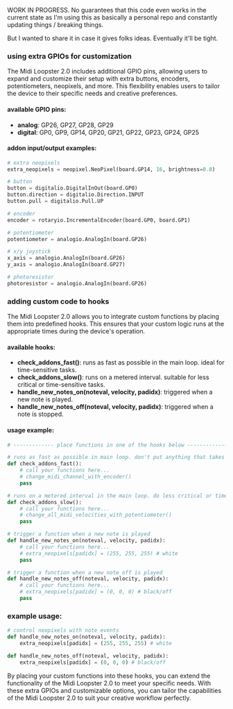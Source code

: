 WORK IN PROGRESS. No guarantees that this code even works in the current state as I'm using this as basically a personal repo and constantly updating things / breaking things.

But I wanted to share it in case it gives folks ideas. Eventually it'll be tight. 


### using extra GPIOs for customization

The Midi Loopster 2.0 includes additional GPIO pins, allowing users to expand and customize their setup with extra buttons, encoders, potentiometers, neopixels, and more. This flexibility enables users to tailor the device to their specific needs and creative preferences.

#### available GPIO pins:
- **analog**: GP26, GP27, GP28, GP29
- **digital**: GP0, GP9, GP14, GP20, GP21, GP22, GP23, GP24, GP25

#### addon input/output examples:
```python
# extra neopixels
extra_neopixels = neopixel.NeoPixel(board.GP14, 16, brightness=0.8)

# button
button = digitalio.DigitalInOut(board.GP0)
button.direction = digitalio.Direction.INPUT
button.pull = digitalio.Pull.UP

# encoder
encoder = rotaryio.IncrementalEncoder(board.GP0, board.GP1)

# potentiometer
potentiometer = analogio.AnalogIn(board.GP26)

# x/y joystick
x_axis = analogio.AnalogIn(board.GP26)
y_axis = analogio.AnalogIn(board.GP27)

# photoresistor
photoresistor = analogio.AnalogIn(board.GP26)
```

### adding custom code to hooks

The Midi Loopster 2.0 allows you to integrate custom functions by placing them into predefined hooks. This ensures that your custom logic runs at the appropriate times during the device's operation.

#### available hooks:
- **check_addons_fast()**: runs as fast as possible in the main loop. ideal for time-sensitive tasks.
- **check_addons_slow()**: runs on a metered interval. suitable for less critical or time-sensitive tasks.
- **handle_new_notes_on(noteval, velocity, padidx)**: triggered when a new note is played.
- **handle_new_notes_off(noteval, velocity, padidx)**: triggered when a note is stopped.

#### usage example:
```python
# ------------- place functions in one of the hooks below -------------

# runs as fast as possible in main loop. don't put anything that takes a long time here.
def check_addons_fast():
    # call your functions here...
    # change_midi_channel_with_encoder()
    pass

# runs on a metered interval in the main loop. do less critical or time-sensitive things here.
def check_addons_slow():
    # call your functions here...
    # change_all_midi_velocities_with_potentiometer()
    pass

# trigger a function when a new note is played
def handle_new_notes_on(noteval, velocity, padidx):
    # call your functions here...
    # extra_neopixels[padidx] = (255, 255, 255) # white
    pass

# trigger a function when a new note off is played
def handle_new_notes_off(noteval, velocity, padidx):
    # call your functions here...
    # extra_neopixels[padidx] = (0, 0, 0) # black/off
    pass
```

### example usage:
```python
# control neopixels with note events
def handle_new_notes_on(noteval, velocity, padidx):
    extra_neopixels[padidx] = (255, 255, 255) # white

def handle_new_notes_off(noteval, velocity, padidx):
    extra_neopixels[padidx] = (0, 0, 0) # black/off
```

By placing your custom functions into these hooks, you can extend the functionality of the Midi Loopster 2.0 to meet your specific needs. With these extra GPIOs and customizable options, you can tailor the capabilities of the Midi Loopster 2.0 to suit your creative workflow perfectly.
